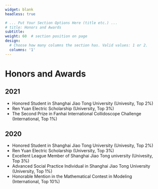 ```yaml
---
widget: blank
headless: true

# ... Put Your Section Options Here (title etc.) ...
# title: Honors and Awards
subtitle:
weight: 60  # section position on page
design:
  # Choose how many columns the section has. Valid values: 1 or 2.
  columns: '1'
---
```


# Honors and Awards
## 2021
-	Honored Student in Shanghai Jiao Tong University (Univesity, Top 2%)
- Ren Yuan Electric Scholarship (University, Top 3%)
- The Second Prize in Fanhai International Collidoscope Challenge (International, Top 1%)
## 2020
-	Honored Student in Shanghai Jiao Tong University (Univesity, Top 2%)
- Ren Yuan Electric Scholarship (University, Top 3%)
- Excellent League Member of Shanghai Jiao Tong university (Univesity, Top 3%)
- Advanced Social Practice Individual in Shanghai Jiao Tong University (University, Top 1%)
- Honorable Mention in the Mathematical Contest in Modeling (International, Top 10%)